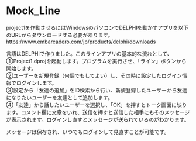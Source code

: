 # Mock_Line

project1を作動させるにはWindowsのパソコンでDELPHIを動かすアプリを以下のURLからダウンロードする必要があります。  
https://www.embarcadero.com/jp/products/delphi/downloads  

言語はDELPHIで作りました。このラインアプリの基本的な流れとして、  
①Project1.dprojを起動します。プログラムを実行させ、「ライン」ボタンから開始します。  
②ユーザーを新規登録（何個でもしてよい）し、その時に設定したログイン情報でログインします。  
③設定から「友達の追加」をID検索から行い、新規登録したユーザーから友達になりたいユーザーを友達として追加します。  
④「友達」から話したいユーザーを選択し、「OK」を押すとトーク画面に映ります。コメント欄に文章をいれ、送信を押すと送信した相手にもそのメッセージが表示されます。ログインし直すとメッセージが送られているのがわかります。  

メッセージは保存され、いつでもログインして見直すことが可能です。  

